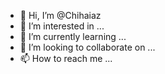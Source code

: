- 👋 Hi, I’m @Chihaiaz
- 👀 I’m interested in ...
- 🌱 I’m currently learning ...
- 💞️ I’m looking to collaborate on ...
- 📫 How to reach me ...

<!---
Chihaiaz/Chihaiaz is a ✨ special ✨ repository because its `README.md` (this file) appears on your GitHub profile.
You can click the Preview link to take a look at your changes.
--->
